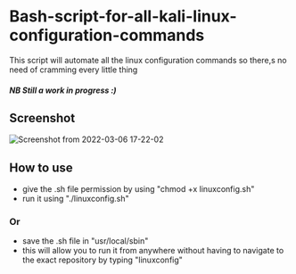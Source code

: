 # Bash-script-for-all-kali-linux-configuration-commands
This script will automate all the linux configuration commands so there,s no need of cramming every little thing
##### NB Still a work in progress :)
## Screenshot
![Screenshot from 2022-03-06 17-22-02](https://user-images.githubusercontent.com/98480075/156928871-92259fc8-f4e2-45cf-a302-edfadace1101.png)
## How to use
- give the .sh file permission by using "chmod +x linuxconfig.sh"
- run it using "./linuxconfig.sh"
### Or
- save the .sh file in "usr/local/sbin"
- this will allow you to run it from anywhere without having to navigate to  the exact repository by typing "linuxconfig"
